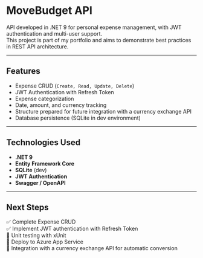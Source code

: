 # MoveBudget API

API developed in .NET 9 for personal expense management, with JWT authentication and multi-user support.  
This project is part of my portfolio and aims to demonstrate best practices in REST API architecture.

---

## Features

- Expense CRUD (`Create, Read, Update, Delete`)
- JWT Authentication with Refresh Token
- Expense categorization
- Date, amount, and currency tracking
- Structure prepared for future integration with a currency exchange API
- Database persistence (SQLite in dev environment)

---

## Technologies Used

- **.NET 9**  
- **Entity Framework Core**  
- **SQLite** (dev)  
- **JWT Authentication**  
- **Swagger / OpenAPI**

---

## Next Steps

✅ Complete Expense CRUD  
✅ Implement JWT authentication with Refresh Token  
🔲 Unit testing with xUnit  
🔲 Deploy to Azure App Service  
🔲 Integration with a currency exchange API for automatic conversion  
